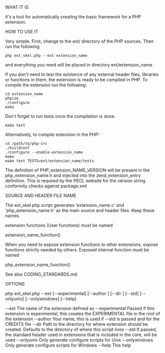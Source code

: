 WHAT IT IS

  It's a tool for automatically creating the basic framework for a PHP extension.

HOW TO USE IT

  Very simple. First, change to the ext/ directory of the PHP sources. Then run
  the following

    php ext_skel.php --ext extension_name

  and everything you need will be placed in directory ext/extension_name.

  If you don't need to test the existence of any external header files,
  libraries or functions in them, the extension is ready to be compiled in PHP.
  To compile the extension run the following:

    cd extension_name
    phpize
    ./configure
    make

  Don't forget to run tests once the compilation is done:

    make test

  Alternatively, to compile extension in the PHP:

    cd /path/to/php-src
    ./buildconf
    ./configure --enable-extension_name
    make
    make test TESTS=ext/extension_name/tests

  The definition of PHP_extension_NAME_VERSION will be present in the
  php_extension_name.h and injected into the zend_extension_entry definition.
  This is required by the PECL website for the version string conformity checks
  against package.xml

SOURCE AND HEADER FILE NAME

  The ext_skel.php script generates 'extension_name.c' and 'php_extension_name.h'
  as the main source and header files. Keep these names.

  extension functions (User functions) must be named

  extension_name_function()

  When you need to expose extension functions to other extensions, expose
  functions strictly needed by others. Exposed internal function must be named

  php_extension_name_function()

  See also CODING_STANDARDS.md.

OPTIONS

  php ext_skel.php --ext <name> [--experimental] [--author <name>]
                   [--dir <path>] [--std] [--onlyunix]
                   [--onlywindows] [--help]

  --ext <name>          The name of the extension defined as <name>
  --experimental        Passed if this extension is experimental, this creates
                        the EXPERIMENTAL file in the root of the extension
  --author <name>       Your name, this is used if --std is passed and for the
                        CREDITS file
  --dir <path>          Path to the directory for where extension should be
                        created. Defaults to the directory of where this script
                        lives
  --std                 If passed, the standard header used in extensions that
                        is included in the core, will be used
  --onlyunix            Only generate configure scripts for Unix
  --onlywindows         Only generate configure scripts for Windows
  --help                This help
